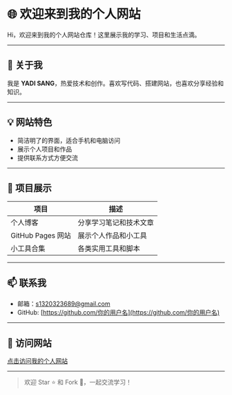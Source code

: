 # 🌐 欢迎来到我的个人网站

Hi，欢迎来到我的个人网站仓库！这里展示我的学习、项目和生活点滴。  

---

## 📝 关于我
我是 **YADI SANG**，热爱技术和创作。喜欢写代码、搭建网站，也喜欢分享经验和知识。  

---

## 💡 网站特色
- 简洁明了的界面，适合手机和电脑访问  
- 展示个人项目和作品  
- 提供联系方式方便交流  

---

## 🚀 项目展示
| 项目 | 描述 |
|------|------|
| 个人博客 | 分享学习笔记和技术文章 |
| GitHub Pages 网站 | 展示个人作品和小工具 |
| 小工具合集 | 各类实用工具和脚本 |

---

## 📫 联系我
- 邮箱：s1320323689@gmail.com  
- GitHub: [https://github.com/你的用户名](https://github.com/你的用户名)  

---

## 🔗 访问网站
[点击访问我的个人网站](https://www.bbfushi.com)  

---

> 欢迎 Star ⭐ 和 Fork 🍴，一起交流学习！
